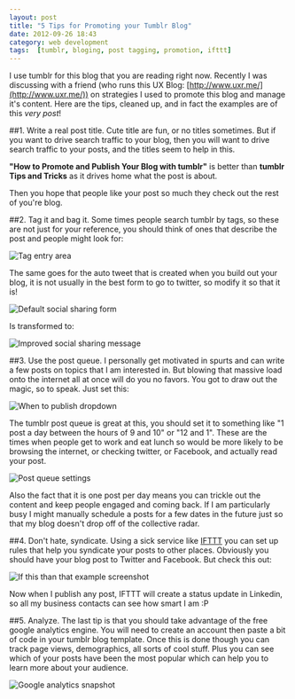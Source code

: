 ```yaml
---
layout: post
title: "5 Tips for Promoting your Tumblr Blog"
date: 2012-09-26 18:43
category: web development
tags:  [tumblr, bloging, post tagging, promotion, ifttt]
---
```


I use tumblr for this blog that you are reading right now. Recently I was discussing with a friend (who runs this UX Blog: [http://www.uxr.me/](http://www.uxr.me/)) on strategies I used to promote this blog and manage it's content. Here are the tips, cleaned up, and in fact the examples are of this *very post*!

##1. Write a real post title.
Cute title are fun, or no titles sometimes. But if you want to drive search traffic to your blog, then you will want to drive search traffic to your posts, and the titles seem to help in this.

**"How to Promote and Publish Your Blog with tumblr"** is better than
**tumblr Tips and Tricks** as it drives home what the post is about.

Then you hope that people like your post so much they check out the rest of you're blog.

##2. Tag it and bag it.
Some times people search tumblr by tags, so these are not just for your reference, you should think of ones that describe the post and people might look for:

![Tag entry area](http://media.tumblr.com/tumblr_mama21zule1r1y0wi.png)

The same goes for the auto tweet that is created when you build out your blog, it is not usually in the best form to go to twitter, so modify it so that it is!

![Default social sharing form](http://media.tumblr.com/tumblr_mama2dL5bk1r1y0wi.png)

Is transformed to:

![Improved social sharing message](http://media.tumblr.com/tumblr_mama2pkjvI1r1y0wi.png)

##3. Use the post queue.
I personally get motivated in spurts and can write a few posts on topics that I am interested in. But blowing that massive load onto the internet all at once will do you no favors. You got to draw out the magic, so to speak. Just set this:

![When to publish dropdown](http://media.tumblr.com/tumblr_mama2yAf8z1r1y0wi.png)

The tumblr post queue is great at this, you should set it to something like "1 post a day between the hours of 9 and 10" or "12 and 1". These are the times when people get to work and eat lunch so would be more likely to be browsing the internet, or checking twitter, or Facebook, and actually read your post.

![Post queue settings](http://media.tumblr.com/tumblr_mama392VR71r1y0wi.png)

Also the fact that it is one post per day means you can trickle out the content and keep people engaged and coming back. If I am particularly busy I might manually schedule a posts for a few dates in the future just so that my blog doesn't drop off of the collective radar.

##4. Don't hate, syndicate.
Using a sick service like [IFTTT](http://ifttt.com) you can set up rules that help you syndicate your posts to other places. Obviously you should have your blog post to Twitter and Facebook. But check this out:

![If this than that example screenshot](http://media.tumblr.com/tumblr_mama3jkDzn1r1y0wi.png)

Now when I publish any post, IFTTT will create a status update in Linkedin, so all my business contacts can see how smart I am :P

##5. Analyze.
The last tip is that you should take advantage of the free google analytics engine. You will need to create an account then paste a bit of code in your tumblr blog template. Once this is done though you can track page views, demographics, all sorts of cool stuff. Plus you can see which of your posts have been the most popular which can help you to learn more about your audience.

![Google analytics snapshot](http://media.tumblr.com/tumblr_mama3qBXFt1r1y0wi.png)

